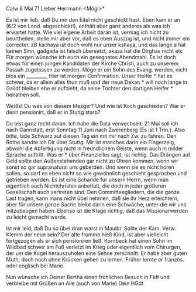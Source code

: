  Calw 6 Mai 71
Lieber Herrmann <Mögl>*

Es ist mir lieb, daß Du mir den Eitel nicht geschickt hast. Eben kam er an (6/2 von Lond. abgeschickt!), enthält aber ganz anderes als was ich erwartet hatte. Wie viel eigene Arbeit daran ist, vermag ich nicht zu beurtheilen, stelle mir aber vor, daß es eben Auszug ist, und nicht immer ein correcter. zB kachaya ist doch wohl nur unser kshaya, und das lange a hat keinen Sinn, gadgada ist falsch übersetzt, akasa hat die Dirghas nicht etc 
Für morgen wünsche ich euch ein gesegnetes Abendmahl. Es ist doch etwas für einen jungen Kandidaten der Kirche Christi, auch zu unserem Passah zugelassen zu werden. Möge er ein Sohn des Evang. werden, nicht blos ein _________ Hier ist morgen Confirmation. Unser Helfer <Grill>* hat es schwer, da er allein alles thun muß und der neue Dekan <Mezger>* will noch lange in Gaildf bleiben ehe er aufzieht, da seine Tochter den dortigen Helfer <Leube>* heirathen soll.

Weißst Du was von diesem Mezger? Und wie ist Koch geschieden? War er denn pensionirt, daß er in Stuttg starb?

Du bist ganz recht daran. Ich habe die Data verwechselt: 21 Mai soll ich nach Cannstatt, erst Sonntag 11 Juni nach Zwerenberg (Es ist 1 Trin.). Also bitte, lade Schwarz auf diesen Tag ein mit mir nach Zw. zu fahren. 
Den Rothe sandte ich Dir über Stuttg. Mir ist manches darin ein Fingerzeig, obwohl die Abfertigung nicht in freundlichem Geiste, wenn auch in milder Sprache auftritt. Was er <R>* über Finanzielles sagt, ist richtig. Das Drängen auf Geld sollte den Außenstehenden gar nicht zu Ohren kommen, wenn wir sonst so gar supranatural uns geberden. Und wenn sie es nicht hören sollen, so darf es eben nicht so wie gewöhnlich geschieht gesprochen und getrieben werden. Es ist eine Schande für unsern Herrn, wenn man eigentlich auch Nichtchristen anbettelt, die doch in jeder größeren Gesellschaft auch vertreten sind. Den Committeegliedern, die die ganze Last tragen, kann mans nicht übel nehmen, daß sie ihr Herz erleichtern, aber für unsere ganze Sache bleibt darin eine Schwäche, unter die wir uns mitzubeugen haben. 
Ebenso ist die Klage richtig, daß das Missionarwerden zu leicht gemacht werde.

Ist mir leid, daß Du so übel dran warst in Maulbr. Sollte der Kam. Verw. Klemm der neue sein? Der alte fromme hieß Kind, ist aber vielleicht fortgezogen als er sich pensioniren ließ. Kornbeck hat einen Sohn im Wildbad schwer am Fuß verletzt im Krieg oder eigentlich vom Chirurgen, der um die Kugel herauszuholen eine Sehne zerschnitt. Er habe aber guten Muth, doch noch ohne Krücken gehen zu lernen. Früher lernte er französ. oder englisch bei Marie.

Nun wünsche ich Deiner Bertha einen fröhlichen Besuch in Fkft und verbleibe mit Grüßen an Alle (auch von Marie)
 Dein HGdt
